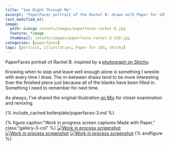 ```yaml
---
title: "See Right Through Me"
excerpt: "PaperFaces portrait of the Rachel B. drawn with Paper for iOS on an iPad."
last_modified_at: 
image: 
  path: &image /assets/images/paperfaces-rachel-b.jpg 
  feature: *image
  thumbnail: /assets/images/paperfaces-rachel-b-150.jpg
categories: [paperfaces]
tags: [portrait, illustration, Paper for iOS, Sktchy]
---
```


PaperFaces portrait of Rachel B. inspired by a [photograph on Sktchy](https://sktchy.com/Ptkxs).

Knowing when to stop and leave well enough alone is something I wrestle with every time I draw. The in-between draws tend to be more interesting than the finished piece just because all of the blanks have been filled in. Something I need to remember for next time.

As always, I've shared the original illustration [on Mix](https://mix.fiftythree.com/11098-Michael-Rose/1795397) for closer examination and remixing.

{% include_cached boilerplate/paperfaces-3.md %}

{% figure caption:"Work in progress screen captures Made with Paper." class:"gallery-3-col" %}
[![Work in process screenshot](/assets/images/paperfaces-rachel-b-process-1-600.jpg)](/assets/images/paperfaces-rachel-b-process-1-lg.jpg) [![Work in process screenshot](/assets/images/paperfaces-rachel-b-process-2-600.jpg)](/assets/images/paperfaces-rachel-b-process-2-lg.jpg) [![Work in process screenshot](/assets/images/paperfaces-rachel-b-process-3-600.jpg)](/assets/images/paperfaces-rachel-b-process-3-lg.jpg)
{% endfigure %}
